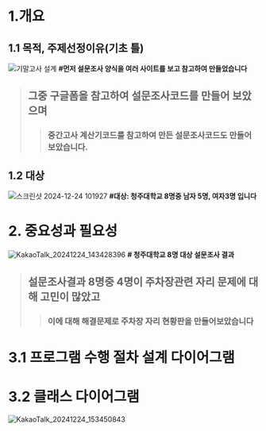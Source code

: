 # 1.개요
## 1.1 목적, 주제선정이유(기초 틀) 
![기말고사 설계](https://github.com/user-attachments/assets/f7e75568-3879-4b06-b1c1-be3fb21ce712)
**#먼저 설문조사 양식을 여러 사이트를 보고 참고하여 만들었습니다**
> ## 그중 구글폼을 참고하여 설문조사코드를 만들어 보았으며 
> >### 중간고사 계산기코드를 참고하여 만든 설문조사코드도 만들어 보았습니다.
## 1.2  대상
![스크린샷 2024-12-24 101927](https://github.com/user-attachments/assets/12282712-23f1-4575-83b7-5799a2ad63eb)
**#대상: 청주대학교 8명중 남자 5명, 여자3명 입니다**
# 2. 중요성과 필요성 
![KakaoTalk_20241224_143428396](https://github.com/user-attachments/assets/f3f1b3bc-d182-4355-9c63-b6a405d21ad4)
**# 청주대학교 8명 대상 설문조사 결과**
> ## 설문조사결과 8명중 4명이 주차장관련 자리 문제에 대해 고민이 많았고
> > ### 이에 대해 해결문제로 주차장 자리 현황판을 만들어보았습니다
# 3.1 프로그램 수행 절차 설계 다이어그램 

# 3.2 클래스 다이어그램 
![KakaoTalk_20241224_153450843](https://github.com/user-attachments/assets/7bc34466-8598-47c5-86a7-5bd8f9900205)

